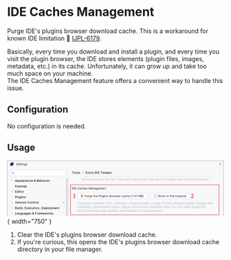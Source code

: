<show-structure for="chapter,procedure,tab,def"/>

# IDE Caches Management

Purge IDE's plugins browser download cache. This is a workaround for known IDE limitation 🐛 [IJPL-6179](https://youtrack.jetbrains.com/issue/IJPL-6179/).

Basically, every time you download and install a plugin, and every time you visit the plugin browser, the IDE stores elements (plugin files, images, metadata, etc.) in its cache. Unfortunately, it can grow up and take too much space on your machine.  
The IDE Caches Management feature offers a convenient way to handle this issue.

## Configuration

No configuration is needed.

## Usage

![](../../images/extra-ide-tweaks/extra-ide-tweaks-ide-caches-management-cfg.png){ width="750" }

1. Clear the IDE's plugins browser download cache.
2. If you're curious, this opens the IDE's plugins browser download cache directory in your file manager.
